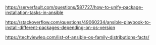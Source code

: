 https://serverfault.com/questions/587727/how-to-unify-package-installation-tasks-in-ansible

https://stackoverflow.com/questions/49060234/ansible-playbook-to-install-different-packages-depending-on-os-version

https://techviewleo.com/list-of-ansible-os-family-distributions-facts/
